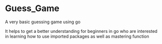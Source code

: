 # Guess_Game

A very basic guessing game using go

It helps to get a better understanding for beginners in go who are interested in learning how to use imported packages as well as mastering function
